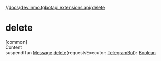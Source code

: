 //[docs](../../index.md)/[dev.inmo.tgbotapi.extensions.api](index.md)/[delete](delete.md)



# delete  
[common]  
Content  
suspend fun [Message](../dev.inmo.tgbotapi.types.message.abstracts/-message/index.md).[delete](delete.md)(requestsExecutor: [TelegramBot](../dev.inmo.tgbotapi.bot/index.md#%5Bdev.inmo.tgbotapi.bot%2FTelegramBot%2F%2F%2FPointingToDeclaration%2F%5D%2FClasslikes%2F625018081)): [Boolean](https://kotlinlang.org/api/latest/jvm/stdlib/kotlin/-boolean/index.html)  



